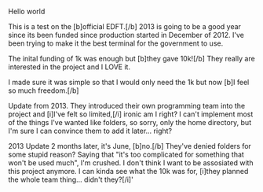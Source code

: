 Hello world

This is a test on the [b]official EDFT.[/b] 2013 is going to be a good year since its been funded since production started in December of 2012. I\'ve been trying to make it the best terminal for the government to use.

The inital funding of 1k was enough but [b]they gave 10k![/b] They really are interested in the project and I LOVE it.

I made sure it was simple so that I would only need the 1k but now [b]I feel so much freedom.[/b]

Update from 2013. They introduced their own programming team into the project and [i]I\'ve felt so limited,[/i] ironic am I right? I can\'t implement most of the things I\'ve wanted like folders, so sorry, only the home directory, but I\'m sure I can convince them to add it later... right?

2013 Update 2 months later, it\'s June, [b]no.[/b] They\'ve denied folders for some stupid reason? Saying that "it\'s too complicated for something that won\'t be used much", I\'m crushed. I don\'t think I want to be assosiated with this project anymore. I can kinda see what the 10k was for, [i]they planned the whole team thing... didn\'t they?[/i]'

